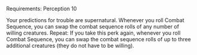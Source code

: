 Requirements: Perception 10

Your predictions for trouble are supernatural. Whenever you roll Combat Sequence, you can swap the combat sequence rolls of any number of willing creatures. Repeat: If you take this perk again, whenever you roll Combat Sequence, you can swap the combat sequence rolls of up to three additional creatures (they do not have to be willing).